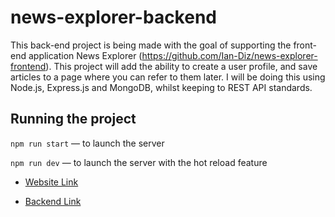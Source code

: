 # news-explorer-backend

This back-end project is being made with the goal of supporting the front-end application News Explorer (https://github.com/Ian-Diz/news-explorer-frontend). This project will add the ability to create a user profile, and save articles to a page where you can refer to them later. I will be doing this using Node.js, Express.js and MongoDB, whilst keeping to REST API standards.

## Running the project

`npm run start` — to launch the server

`npm run dev` — to launch the server with the hot reload feature

- [Website Link](newsexplorer.ignorelist.com)

- [Backend Link](https://api.newsexplorer.ignorelist.com)
